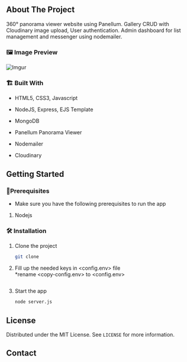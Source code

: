 <!-- ABOUT THE PROJECT -->

## About The Project

<!-- [![Product Name Screen Shot][product-screenshot]](https://example.com) -->

360° panorama viewer website using Panellum. Gallery CRUD with Cloudinary image upload, User authentication. Admin dashboard for list management and messenger using nodemailer.

### 🖼️ Image Preview

<!-- ![Imgur] -->

![Imgur](https://i.imgur.com/hsUiMTC.png)

### 🏗️ Built With

-   HTML5, CSS3, Javascript
-   NodeJS, Express, EJS Template
-   MongoDB

-   Panellum Panorama Viewer
-   Nodemailer
-   Cloudinary
<!-- GETTING STARTED -->

## Getting Started

<!-- This is an example of how you may give instructions on setting up your project locally.
To get a local copy up and running follow these simple example steps. -->

### 📝️Prerequisites

<!-- This is an example of how to list things you need to use the software and how to install them. -->

-   Make sure you have the following prerequisites to run the app

1. Nodejs

### 🛠️ Installation

1. Clone the project
    ```sh
    git clone
    ```
2. Fill up the needed keys in <config.env> file  
   \*rename <copy-config.env> to <config.env>

    ```sh

    ```

3. Start the app
    ```sh
    node server.js
    ```

<!-- LICENSE -->

## License

Distributed under the MIT License. See `LICENSE` for more information.

<!-- CONTACT -->

## Contact

<!-- Your Name - [@your_twitter](https://twitter.com/your_username) - email@example.com -->

<!-- Project Link: [https://github.com/your_username/repo_name](https://github.com/your_username/repo_name) -->
